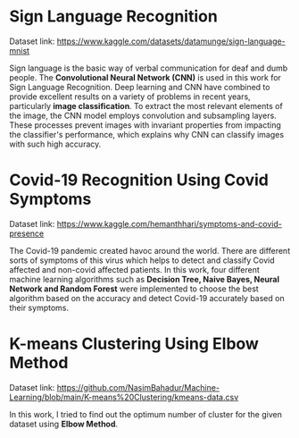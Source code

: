 # Sign Language Recognition
Dataset link: https://www.kaggle.com/datasets/datamunge/sign-language-mnist

Sign language is the basic way of verbal communication for deaf and dumb people. The **Convolutional Neural Network (CNN)** is used in this work for Sign Language Recognition. Deep learning and CNN have combined to provide excellent results on a variety of problems in recent years, particularly **image classification**. To extract the most relevant elements of the image, the CNN model employs convolution and subsampling layers. These processes prevent images with invariant properties from impacting the classifier's performance, which explains why CNN can classify images with such high accuracy.

# Covid-19 Recognition Using Covid Symptoms
Dataset link: https://www.kaggle.com/hemanthhari/symptoms-and-covid-presence

The Covid-19 pandemic created havoc around the world. There are different sorts of symptoms of this virus which helps to detect and classify Covid affected and non-covid affected patients. In this work, four different machine learning algorithms such as **Decision Tree, Naive Bayes, Neural Network and Random Forest** were implemented to choose the best algorithm based on the accuracy and detect Covid-19 accurately based on their symptoms.

# K-means Clustering Using Elbow Method
Dataset link: https://github.com/NasimBahadur/Machine-Learning/blob/main/K-means%20Clustering/kmeans-data.csv

In this work, I tried to find out the optimum number of cluster for the given dataset using **Elbow Method**.
